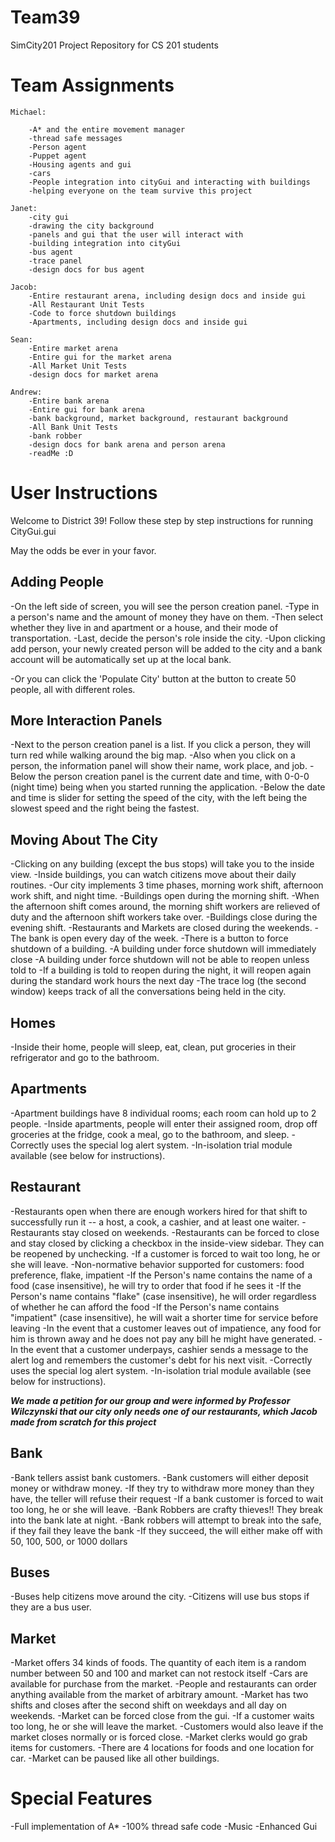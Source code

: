Team39
======

SimCity201 Project Repository for CS 201 students

Team Assignments
================

	Michael:

		-A* and the entire movement manager
		-thread safe messages 
		-Person agent
		-Puppet agent
		-Housing agents and gui
		-cars
		-People integration into cityGui and interacting with buildings
		-helping everyone on the team survive this project
	
	Janet:
		-city gui
		-drawing the city background
		-panels and gui that the user will interact with
		-building integration into cityGui
		-bus agent
		-trace panel
		-design docs for bus agent
	
	Jacob:
		-Entire restaurant arena, including design docs and inside gui
		-All Restaurant Unit Tests
		-Code to force shutdown buildings
		-Apartments, including design docs and inside gui
	
	Sean:
		-Entire market arena
		-Entire gui for the market arena
		-All Market Unit Tests
		-design docs for market arena
	
	Andrew:
		-Entire bank arena
		-Entire gui for bank arena
		-bank background, market background, restaurant background
		-All Bank Unit Tests
		-bank robber
		-design docs for bank arena and person arena 
		-readMe :D
	

User Instructions
=================

Welcome to District 39! Follow these step by step instructions for running CityGui.gui

May the odds be ever in your favor.


Adding People
-------------

-On the left side of screen, you will see the person creation panel. 
-Type in a person's name and the amount of money they have on them. 
-Then select whether they live in and apartment or a house, and their mode of transportation.
-Last, decide the person's role inside the city. 
-Upon clicking add person, your newly created person will be added to the city and a bank account will be automatically set up at the local bank.

-Or you can click the 'Populate City' button at the button to create 50 people, all with different roles. 


More Interaction Panels
-----------------------

-Next to the person creation panel is a list. If you click a person, they will turn red while walking around the big map.
-Also when you click on a person, the information panel will show their name, work place, and job.
-Below the person creation panel is the current date and time, with 0-0-0 (night time) being when you started running the application.
-Below the date and time is slider for setting the speed of the city, with the left being the slowest speed and the right being the fastest.


Moving About The City
---------------------

-Clicking on any building (except the bus stops) will take you to the inside view.
-Inside buildings, you can watch citizens move about their daily routines.
-Our city implements 3 time phases, morning work shift, afternoon work shift, and night time.
-Buildings open during the morning shift.
-When the afternoon shift comes around, the morning shift workers are relieved of duty and the afternoon shift workers take over.
-Buildings close during the evening shift.
-Restaurants and Markets are closed during the weekends.
-The bank is open every day of the week.
-There is a button to force shutdown of a building.
			-A building under force shutdown will immediately close
			-A building under force shutdown will not be able to reopen unless told to
			-If a building is told to reopen during the night, it will reopen again during the standard work hours the next day
-The trace log (the second window) keeps track of all the conversations being held in the city.


Homes
-----

-Inside their home, people will sleep, eat, clean, put groceries in their refrigerator and go to the bathroom.



Apartments
----------

-Apartment buildings have 8 individual rooms; each room can hold up to 2 people.
-Inside apartments, people will enter their assigned room, drop off groceries at the fridge, cook a meal, go to the bathroom, and sleep.
-Correctly uses the special log alert system.
-In-isolation trial module available (see below for instructions).


Restaurant
----------

-Restaurants open when there are enough workers hired for that shift to successfully run it -- a host, a cook, a cashier, and at least one waiter.
-Restaurants stay closed on weekends.
-Restaurants can be forced to close and stay closed by clicking a checkbox in the inside-view sidebar. They can be reopened by unchecking.
-If a customer is forced to wait too long, he or she will leave.
-Non-normative behavior supported for customers: food preference, flake, impatient
	-If the Person's name contains the name of a food (case insensitive), he will try to order that food if he sees it
	-If the Person's name contains "flake" (case insensitive), he will order regardless of whether he can afford the food
	-If the Person's name contains "impatient" (case insensitive), he will wait a shorter time for service before leaving
-In the event that a customer leaves out of impatience, any food for him is thrown away and he does not pay any bill he might have generated.
-In the event that a customer underpays, cashier sends a message to the alert log and remembers the customer's debt for his next visit.
-Correctly uses the special log alert system.
-In-isolation trial module available (see below for instructions).

***We made a petition for our group and were informed by Professor Wilczynski that our city only needs one of our restaurants, which Jacob made from scratch for this project***

Bank
----

-Bank tellers assist bank customers.
-Bank customers will either deposit money or withdraw money.
				-If they try to withdraw more money than they have, the teller will refuse their request
-If a bank customer is forced to wait too long, he or she will leave.
-Bank Robbers are crafty thieves!! They break into the bank late at night.
					-Bank robbers will attempt to break into the safe, if they fail they leave the bank
					-If they succeed, the will either make off with 50, 100, 500, or 1000 dollars
			

Buses
-----

-Buses help citizens move around the city.
-Citizens will use bus stops if they are a bus user.


Market
------

-Market offers 34 kinds of foods. The quantity of each item is a random number between 50 and 100 and market can not restock itself 
-Cars are available for purchase from the market.
-People and restaurants can order anything available from the market of arbitrary amount.
-Market has two shifts and closes after the second shift on weekdays and all day on weekends.
-Market can be forced close from the gui.
-If a customer waits too long, he or she will leave the market.
-Customers would also leave if the market closes normally or is forced close.
-Market clerks would go grab items for customers.
-There are 4 locations for foods and one location for car.
-Market can be paused like all other buildings. 




Special Features
================

-Full implementation of A*
-100% thread safe code
-Music
-Enhanced Gui













	